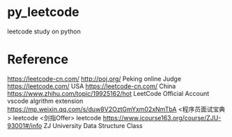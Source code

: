 # py_leetcode
leetcode study on python

# Reference
https://leetcode-cn.com/
http://poj.org/ Peking online Judge
https://leetcode.com/ USA
https://leetcode-cn.com/ China
https://www.zhihu.com/topic/19925162/hot LeetCode Official Account
vscode algrithm extension
https://mp.weixin.qq.com/s/duw8V2OztGmYxm02xNmTbA
<程序员面试宝典> leetcode
<剑指Offer> leetcode
https://www.icourse163.org/course/ZJU-93001#/info ZJ University Data Structure Class


